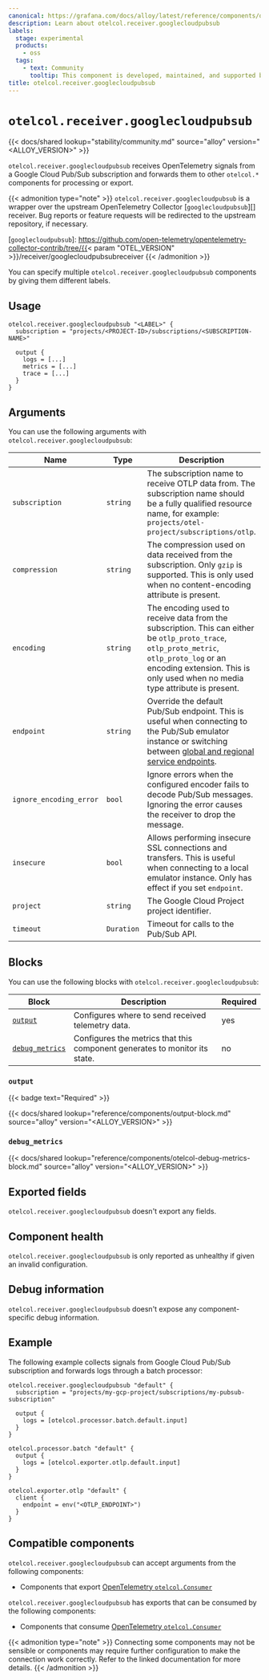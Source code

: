 ```yaml
---
canonical: https://grafana.com/docs/alloy/latest/reference/components/otelcol/otelcol.receiver.googlecloudpubsub/
description: Learn about otelcol.receiver.googlecloudpubsub
labels:
  stage: experimental
  products:
    - oss
  tags:
    - text: Community
      tooltip: This component is developed, maintained, and supported by the Alloy user community.
title: otelcol.receiver.googlecloudpubsub
---
```


# `otelcol.receiver.googlecloudpubsub`

{{< docs/shared lookup="stability/community.md" source="alloy" version="<ALLOY_VERSION>" >}}

`otelcol.receiver.googlecloudpubsub` receives OpenTelemetry signals from a Google Cloud Pub/Sub subscription and forwards them to other `otelcol.*` components for processing or export.

{{< admonition type="note" >}}
`otelcol.receiver.googlecloudpubsub` is a wrapper over the upstream OpenTelemetry Collector [`googlecloudpubsub`][] receiver.
Bug reports or feature requests will be redirected to the upstream repository, if necessary.

[`googlecloudpubsub`]: https://github.com/open-telemetry/opentelemetry-collector-contrib/tree/{{< param "OTEL_VERSION" >}}/receiver/googlecloudpubsubreceiver
{{< /admonition >}}

You can specify multiple `otelcol.receiver.googlecloudpubsub` components by giving them different labels.

## Usage

```alloy
otelcol.receiver.googlecloudpubsub "<LABEL>" {
  subscription = "projects/<PROJECT-ID>/subscriptions/<SUBSCRIPTION-NAME>"

  output {
    logs = [...]
    metrics = [...]
    trace = [...]
  }
}
```

## Arguments

You can use the following arguments with `otelcol.receiver.googlecloudpubsub`:

| Name                    | Type       | Description                                                                                                                                                                                                                | Default | Required |
|-------------------------|------------|----------------------------------------------------------------------------------------------------------------------------------------------------------------------------------------------------------------------------|---------| -------- |
| `subscription`          | `string`   | The subscription name to receive OTLP data from. The subscription name should be a fully qualified resource name, for example: `projects/otel-project/subscriptions/otlp`.                                                 | `""`    | yes      |
| `compression`           | `string`   | The compression used on data received from the subscription. Only `gzip` is supported. This is only used when no content-encoding attribute is present.                                                                    | `""`    | no       |
| `encoding`              | `string`   | The encoding used to receive data from the subscription. This can either be `otlp_proto_trace`, `otlp_proto_metric`, `otlp_proto_log` or an encoding extension. This is only used when no media type attribute is present. | `""`    | no       |
| `endpoint`              | `string`   | Override the default Pub/Sub endpoint. This is useful when connecting to the Pub/Sub emulator instance or switching between [global and regional service endpoints][].                                                     | `""`    | no       |
| `ignore_encoding_error` | `bool`     | Ignore errors when the configured encoder fails to decode Pub/Sub messages. Ignoring the error causes the receiver to drop the message.                                                                                    | false   | no       |
| `insecure`              | `bool`     | Allows performing insecure SSL connections and transfers. This is useful when connecting to a local emulator instance. Only has effect if you set `endpoint`.                                                              | false   | no       |
| `project`               | `string`   | The Google Cloud Project project identifier.                                                                                                                                                                               | `""`    | no       |
| `timeout`               | `Duration` | Timeout for calls to the Pub/Sub API.                                                                                                                                                                                      | `"12s"` | no       |

[global and regional service endpoints]: https://cloud.google.com/pubsub/docs/reference/service_apis_overview#service_endpoints

## Blocks

You can use the following blocks with `otelcol.receiver.googlecloudpubsub`:

| Block                            | Description                                                                | Required |
|----------------------------------|----------------------------------------------------------------------------|----------|
| [`output`][output]               | Configures where to send received telemetry data.                          | yes      |
| [`debug_metrics`][debug_metrics] | Configures the metrics that this component generates to monitor its state. | no       |

[debug_metrics]: #debug_metrics
[output]: #output

### `output`

{{< badge text="Required" >}}

{{< docs/shared lookup="reference/components/output-block.md" source="alloy" version="<ALLOY_VERSION>" >}}

### `debug_metrics`

{{< docs/shared lookup="reference/components/otelcol-debug-metrics-block.md" source="alloy" version="<ALLOY_VERSION>" >}}

## Exported fields

`otelcol.receiver.googlecloudpubsub` doesn't export any fields.

## Component health

`otelcol.receiver.googlecloudpubsub` is only reported as unhealthy if given an invalid configuration.

## Debug information

`otelcol.receiver.googlecloudpubsub` doesn't expose any component-specific debug information.

## Example

The following example collects signals from Google Cloud Pub/Sub subscription and forwards logs through a batch processor:

```alloy
otelcol.receiver.googlecloudpubsub "default" {
  subscription = "projects/my-gcp-project/subscriptions/my-pubsub-subscription"

  output {
    logs = [otelcol.processor.batch.default.input]
  }
}

otelcol.processor.batch "default" {
  output {
    logs = [otelcol.exporter.otlp.default.input]
  }
}

otelcol.exporter.otlp "default" {
  client {
    endpoint = env("<OTLP_ENDPOINT>")
  }
}
```

<!-- START GENERATED COMPATIBLE COMPONENTS -->

## Compatible components

`otelcol.receiver.googlecloudpubsub` can accept arguments from the following components:

- Components that export [OpenTelemetry `otelcol.Consumer`](../../../compatibility/#opentelemetry-otelcolconsumer-exporters)

`otelcol.receiver.googlecloudpubsub` has exports that can be consumed by the following components:

- Components that consume [OpenTelemetry `otelcol.Consumer`](../../../compatibility/#opentelemetry-otelcolconsumer-consumers)

{{< admonition type="note" >}}
Connecting some components may not be sensible or components may require further configuration to make the connection work correctly.
Refer to the linked documentation for more details.
{{< /admonition >}}

<!-- END GENERATED COMPATIBLE COMPONENTS -->
